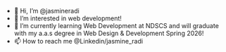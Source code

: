 - 👋 Hi, I’m @jasmineradi
- 👀 I’m interested in web development!
- 🌱 I’m currently learning Web Development at NDSCS and will graduate with my a.a.s degree in Web Design & Development Spring 2026!
- 📫 How to reach me @Linkedin/jasmine_radi

<!---
jasmineradi/jasmineradi is a ✨ special ✨ repository because its `README.md` (this file) appears on your GitHub profile.
You can click the Preview link to take a look at your changes.
--->
